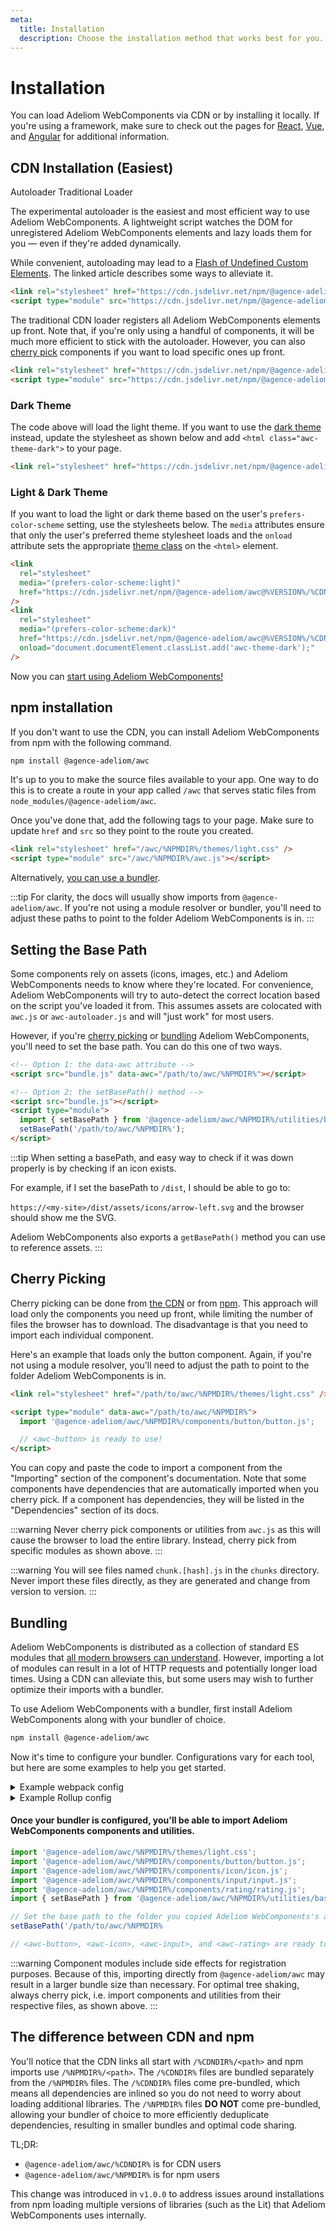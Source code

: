 ```yaml
---
meta:
  title: Installation
  description: Choose the installation method that works best for you.
---
```


# Installation

You can load Adeliom WebComponents via CDN or by installing it locally. If you're using a framework, make sure to check out the pages for [React](/frameworks/react), [Vue](/frameworks/vue), and [Angular](/frameworks/angular) for additional information.

## CDN Installation (Easiest)

<awc-tab-group>
<awc-tab slot="nav" panel="autoloader" active>Autoloader</awc-tab>
<awc-tab slot="nav" panel="traditional">Traditional Loader</awc-tab>

<awc-tab-panel name="autoloader">

The experimental autoloader is the easiest and most efficient way to use Adeliom WebComponents. A lightweight script watches the DOM for unregistered Adeliom WebComponents elements and lazy loads them for you — even if they're added dynamically.

While convenient, autoloading may lead to a [Flash of Undefined Custom Elements](https://www.abeautifulsite.net/posts/flash-of-undefined-custom-elements/). The linked article describes some ways to alleviate it.

<!-- prettier-ignore -->
```html
<link rel="stylesheet" href="https://cdn.jsdelivr.net/npm/@agence-adeliom/awc@%VERSION%/%CDNDIR%/themes/light.css" />
<script type="module" src="https://cdn.jsdelivr.net/npm/@agence-adeliom/awc@%VERSION%/%CDNDIR%/awc-autoloader.js"></script>
```

</awc-tab-panel>

<awc-tab-panel name="traditional">

The traditional CDN loader registers all Adeliom WebComponents elements up front. Note that, if you're only using a handful of components, it will be much more efficient to stick with the autoloader. However, you can also [cherry pick](#cherry-picking) components if you want to load specific ones up front.

<!-- prettier-ignore -->
```html
<link rel="stylesheet" href="https://cdn.jsdelivr.net/npm/@agence-adeliom/awc@%VERSION%/%CDNDIR%/themes/light.css" />
<script type="module" src="https://cdn.jsdelivr.net/npm/@agence-adeliom/awc@%VERSION%/%CDNDIR%/awc.js" ></script>
```

</awc-tab-panel>
</awc-tab-group>

### Dark Theme

The code above will load the light theme. If you want to use the [dark theme](/getting-started/themes#dark-theme) instead, update the stylesheet as shown below and add `<html class="awc-theme-dark">` to your page.

<!-- prettier-ignore -->
```html
<link rel="stylesheet" href="https://cdn.jsdelivr.net/npm/@agence-adeliom/awc@%VERSION%/%CDNDIR%/themes/dark.css" />
```

### Light & Dark Theme

If you want to load the light or dark theme based on the user's `prefers-color-scheme` setting, use the stylesheets below. The `media` attributes ensure that only the user's preferred theme stylesheet loads and the `onload` attribute sets the appropriate [theme class](/getting-started/themes) on the `<html>` element.

```html
<link
  rel="stylesheet"
  media="(prefers-color-scheme:light)"
  href="https://cdn.jsdelivr.net/npm/@agence-adeliom/awc@%VERSION%/%CDNDIR%/themes/light.css"
/>
<link
  rel="stylesheet"
  media="(prefers-color-scheme:dark)"
  href="https://cdn.jsdelivr.net/npm/@agence-adeliom/awc@%VERSION%/%CDNDIR%/themes/dark.css"
  onload="document.documentElement.classList.add('awc-theme-dark');"
/>
```

Now you can [start using Adeliom WebComponents!](/getting-started/usage)

## npm installation

If you don't want to use the CDN, you can install Adeliom WebComponents from npm with the following command.

```bash
npm install @agence-adeliom/awc
```

It's up to you to make the source files available to your app. One way to do this is to create a route in your app called `/awc` that serves static files from `node_modules/@agence-adeliom/awc`.

Once you've done that, add the following tags to your page. Make sure to update `href` and `src` so they point to the route you created.

```html
<link rel="stylesheet" href="/awc/%NPMDIR%/themes/light.css" />
<script type="module" src="/awc/%NPMDIR%/awc.js"></script>
```

Alternatively, [you can use a bundler](#bundling).

:::tip
For clarity, the docs will usually show imports from `@agence-adeliom/awc`. If you're not using a module resolver or bundler, you'll need to adjust these paths to point to the folder Adeliom WebComponents is in.
:::

## Setting the Base Path

Some components rely on assets (icons, images, etc.) and Adeliom WebComponents needs to know where they're located. For convenience, Adeliom WebComponents will try to auto-detect the correct location based on the script you've loaded it from. This assumes assets are colocated with `awc.js` or `awc-autoloader.js` and will "just work" for most users.

However, if you're [cherry picking](#cherry-picking) or [bundling](#bundling) Adeliom WebComponents, you'll need to set the base path. You can do this one of two ways.

```html
<!-- Option 1: the data-awc attribute -->
<script src="bundle.js" data-awc="/path/to/awc/%NPMDIR%"></script>

<!-- Option 2: the setBasePath() method -->
<script src="bundle.js"></script>
<script type="module">
  import { setBasePath } from '@agence-adeliom/awc/%NPMDIR%/utilities/base-path.js';
  setBasePath('/path/to/awc/%NPMDIR%');
</script>
```

:::tip
When setting a basePath, and easy way to check if it was down properly is by checking if an icon exists.

For example, if I set the basePath to `/dist`, I should be able to go to:

`https://<my-site>/dist/assets/icons/arrow-left.svg` and the browser should show me the SVG.

Adeliom WebComponents also exports a `getBasePath()` method you can use to reference assets.
:::

## Cherry Picking

Cherry picking can be done from [the CDN](#cdn-installation-easiest) or from [npm](#npm-installation). This approach will load only the components you need up front, while limiting the number of files the browser has to download. The disadvantage is that you need to import each individual component.

Here's an example that loads only the button component. Again, if you're not using a module resolver, you'll need to adjust the path to point to the folder Adeliom WebComponents is in.

```html
<link rel="stylesheet" href="/path/to/awc/%NPMDIR%/themes/light.css" />

<script type="module" data-awc="/path/to/awc/%NPMDIR%">
  import '@agence-adeliom/awc/%NPMDIR%/components/button/button.js';

  // <awc-button> is ready to use!
</script>
```

You can copy and paste the code to import a component from the "Importing" section of the component's documentation. Note that some components have dependencies that are automatically imported when you cherry pick. If a component has dependencies, they will be listed in the "Dependencies" section of its docs.

:::warning
Never cherry pick components or utilities from `awc.js` as this will cause the browser to load the entire library. Instead, cherry pick from specific modules as shown above.
:::

:::warning
You will see files named `chunk.[hash].js` in the `chunks` directory. Never import these files directly, as they are generated and change from version to version.
:::

## Bundling

Adeliom WebComponents is distributed as a collection of standard ES modules that [all modern browsers can understand](https://caniuse.com/es6-module). However, importing a lot of modules can result in a lot of HTTP requests and potentially longer load times. Using a CDN can alleviate this, but some users may wish to further optimize their imports with a bundler.

To use Adeliom WebComponents with a bundler, first install Adeliom WebComponents along with your bundler of choice.

```bash
npm install @agence-adeliom/awc
```

Now it's time to configure your bundler. Configurations vary for each tool, but here are some examples to help you get started.

<details>
<summary>Example webpack config</summary>

```js
const path = require('path');
const CopyPlugin = require('copy-webpack-plugin');
const MiniCssExtractPlugin = require('mini-css-extract-plugin');

module.exports = {
  entry: './src/index.js',
  output: {
    filename: 'main.js',
    path: path.resolve(__dirname, 'dist')
  },
  module: {
    // Bundle styles into main.css
    rules: [
      {
        test: /\.css$/i,
        use: [MiniCssExtractPlugin.loader, 'css-loader']
      }
    ]
  },
  plugins: [
    new MiniCssExtractPlugin(),
    new CopyPlugin({
      patterns: [
        // Copy AWC assets to dist/awc
        {
          from: path.resolve(__dirname, 'node_modules/@agence-adeliom/awc/%NPMDIR%/assets'),
          to: path.resolve(__dirname, 'dist/awc/assets')
        }
      ]
    })
  ]
};
```

</details>

<details>
<summary>Example Rollup config</summary>

```js
import path from 'path';
import commonjs from '@rollup/plugin-commonjs';
import copy from 'rollup-plugin-copy';
import css from 'rollup-plugin-css-only';
import resolve from '@rollup/plugin-node-resolve';

export default {
  input: 'src/index.js',
  output: [{ dir: path.resolve(__dirname, 'dist'), format: 'es' }],
  plugins: [
    resolve(),
    commonjs(),
    // Bundle styles into dist/bundle.css
    css({
      output: 'bundle.css'
    }),
    // Copy AWC assets to dist/awc
    copy({
      copyOnce: true,
      targets: [
        {
          src: path.resolve(__dirname, 'node_modules/@agence-adeliom/awc/%NPMDIR%/assets'),
          dest: path.resolve(__dirname, 'dist/awc')
        }
      ]
    })
  ]
};
```

</details>

#### Once your bundler is configured, you'll be able to import Adeliom WebComponents components and utilities.

```js
import '@agence-adeliom/awc/%NPMDIR%/themes/light.css';
import '@agence-adeliom/awc/%NPMDIR%/components/button/button.js';
import '@agence-adeliom/awc/%NPMDIR%/components/icon/icon.js';
import '@agence-adeliom/awc/%NPMDIR%/components/input/input.js';
import '@agence-adeliom/awc/%NPMDIR%/components/rating/rating.js';
import { setBasePath } from '@agence-adeliom/awc/%NPMDIR%/utilities/base-path.js';

// Set the base path to the folder you copied Adeliom WebComponents's assets to
setBasePath('/path/to/awc/%NPMDIR%

// <awc-button>, <awc-icon>, <awc-input>, and <awc-rating> are ready to use!
```

:::warning
Component modules include side effects for registration purposes. Because of this, importing directly from `@agence-adeliom/awc` may result in a larger bundle size than necessary. For optimal tree shaking, always cherry pick, i.e. import components and utilities from their respective files, as shown above.
:::

## The difference between CDN and npm

You'll notice that the CDN links all start with `/%CDNDIR%/<path>` and npm imports use `/%NPMDIR%/<path>`. The `/%CDNDIR%` files are bundled separately from the `/%NPMDIR%` files. The `/%CDNDIR%` files come pre-bundled, which means all dependencies are inlined so you do not need to worry about loading additional libraries. The `/%NPMDIR%` files **DO NOT** come pre-bundled, allowing your bundler of choice to more efficiently deduplicate dependencies, resulting in smaller bundles and optimal code sharing.

TL;DR:

- `@agence-adeliom/awc/%CDNDIR%` is for CDN users
- `@agence-adeliom/awc/%NPMDIR%` is for npm users

This change was introduced in `v1.0.0` to address issues around installations from npm loading multiple versions of libraries (such as the Lit) that Adeliom WebComponents uses internally.
